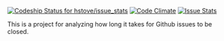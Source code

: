 [ ![Codeship Status for hstove/issue_stats](https://codeship.io/projects/b6aa3c60-f784-0131-0d1e-122c3f72c49d/status?branch=master)](https://codeship.io/projects/28591)
[![Code Climate](https://codeclimate.com/github/hstove/issue_stats.png)](https://codeclimate.com/github/hstove/issue_stats)
[![Issue Stats](http://issuestats.com/github/hstove/issue_stats/badge.svg)](http://issuestats.com/github/hstove/issue_stats)

This is a project for analyzing how long it takes for Github issues to
be closed.